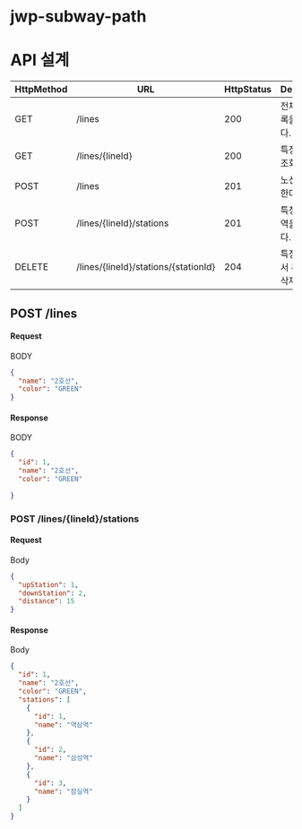 # jwp-subway-path

# API 설계

| HttpMethod | URL                                  | HttpStatus | Description         |
|------------|--------------------------------------|------------|---------------------|
| GET        | /lines                               | 200        | 전체 노선 목록을 조회한다.     |
| GET        | /lines/{lineId}                      | 200        | 특정 노선을 조회한다.        |
| POST       | /lines                               | 201        | 노선을 생성한다.           |
| POST       | /lines/{lineId}/stations             | 201        | 특정 노선에 역을 추가한다.     |
| DELETE     | /lines/{lineId}/stations/{stationId} | 204        | 특정 노선에서 특정 역을 삭제한다. |

## POST /lines

#### Request

BODY

```json
{
  "name": "2호선",
  "color": "GREEN"
}
```

#### Response

BODY

```json
{
  "id": 1,
  "name": "2호선",
  "color": "GREEN"
  
}
```

### POST /lines/{lineId}/stations

#### Request

Body

```json
{
  "upStation": 1,
  "downStation": 2,
  "distance": 15
}
```

#### Response

Body

```json
{
  "id": 1,
  "name": "2호선",
  "color": "GREEN",
  "stations": [
    {
      "id": 1,
      "name": "역삼역"
    },
    {
      "id": 2,
      "name": "삼성역"
    },
    {
      "id": 3,
      "name": "잠실역"
    }
  ]
}
```
